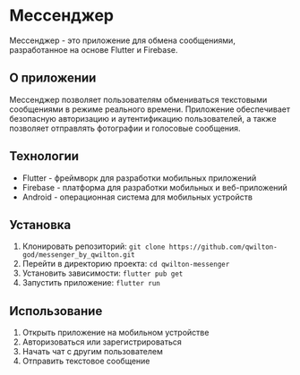 # Мессенджер

Мессенджер - это приложение для обмена сообщениями, разработанное на основе Flutter и Firebase.

## О приложении

Мессенджер позволяет пользователям обмениваться текстовыми сообщениями в режиме реального времени. Приложение обеспечивает безопасную авторизацию и аутентификацию пользователей, а также позволяет отправлять фотографии и голосовые сообщения.

## Технологии

* Flutter - фреймворк для разработки мобильных приложений
* Firebase - платформа для разработки мобильных и веб-приложений
* Android - операционная система для мобильных устройств

## Установка

1. Клонировать репозиторий: `git clone https://github.com/qwilton-god/messenger_by_qwilton.git`
2. Перейти в директорию проекта: `cd qwilton-messenger`
3. Установить зависимости: `flutter pub get`
4. Запустить приложение: `flutter run`

## Использование

1. Открыть приложение на мобильном устройстве
2. Авторизоваться или зарегистрироваться
3. Начать чат с другим пользователем
4. Отправить текстовое сообщение
